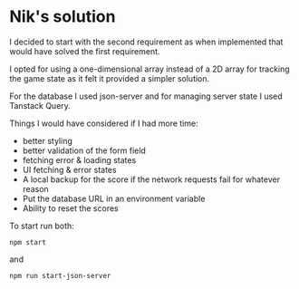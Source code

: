 # Nik's solution

I decided to start with the second requirement as when implemented that would have solved the first requirement.

I opted for using a one-dimensional array instead of a 2D array for tracking the game state as it felt it provided a simpler solution.

For the database I used json-server and for managing server state I used Tanstack Query.

Things I would have considered if I had more time:

- better styling
- better validation of the form field
- fetching error & loading states
- UI fetching & error states
- A local backup for the score if the network requests fail for whatever reason
- Put the database URL in an environment variable
- Ability to reset the scores

To start run both:

```
npm start
```

and

```
npm run start-json-server
```

